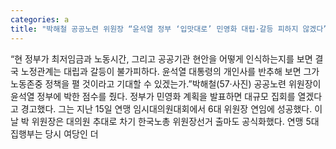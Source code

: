 ```yaml
---
categories: a
title: "박해철 공공노련 위원장 “윤석열 정부 ‘입맛대로’ 민영화 대립·갈등 피하지 않겠다”"
---
```

“현 정부가 최저임금과 노동시간, 그리고 공공기관 현안을 어떻게 인식하는지를 보면 결국 노정관계는 대립과 갈등이 불가피하다. 윤석열 대통령의 개인사를 반추해 보면 그가 노동존중 정책을 펼 것이라고 기대할 수 있겠는가.”박해철(57·사진) 공공노련 위원장이 윤석열 정부에 박한 점수를 줬다. 정부가 민영화 계획을 발표하면 대규모 집회를 열겠다고 경고했다. 그는 지난 15일 연맹 임시대의원대회에서 6대 위원장 연임에 성공했다. 이날 박 위원장은 대의원 추대로 차기 한국노총 위원장선거 출마도 공식화했다. 연맹 5대 집행부는 당시 여당인 더